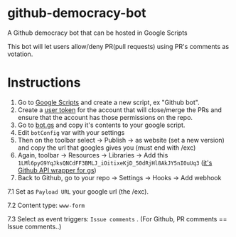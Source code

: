 # github-democracy-bot
A Github democracy bot that can be hosted in Google Scripts

This bot will let users allow/deny PR(pull requests) using PR's comments as votation.


# Instructions

1. Go to [Google Scripts](https://script.google.com) and create a new script, ex "Github bot".
2. Create a [user token](https://github.com/settings/tokens) for the account that will close/merge the PRs and ensure that the account has those permissions on the repo.
3. Go to [bot.gs](https://github.com/tetreum/github-democracy-bot/blob/master/bot.gs) and copy it's contents to your google script.
4. Edit `botConfig` var with your settings
5. Then on the toolbar select -> Publish -> as website (set a new version) and copy the url that googles gives you (must end with /exc)
6. Again, toolbar -> Resources -> Libraries -> Add this `1LMl6pyG9YqJksQNCdFF3BMLJ_iOitixeKjD_50dRjHl8AkJY5nI0uUq3` ([it's Github API wrapper for gs](https://github.com/tetreum/github.gs))
7. Back to Github, go to your repo -> Settings -> Hooks -> Add webhook

7.1 Set as `Payload URL` your google url (the /exc).

7.2 Content type: `www-form`

7.3 Select as event triggers: `Issue comments` . (For Github, PR comments == Issue comments..)
